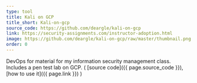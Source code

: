 ```yaml
---
type: tool
title: Kali on GCP
title_short: Kali-on-gcp
source_code: https://github.com/deargle/kali-on-gcp
link: https://security-assignments.com/instructor-adoption.html
image: https://github.com/deargle/kali-on-gcp/raw/master/thumbnail.png
order: 0
---
```


DevOps for material for my information security management class. Includes a pen test lab on GCP.
( [source code]({{ page.source_code }}), [how to use it]({{ page.link }}) )
